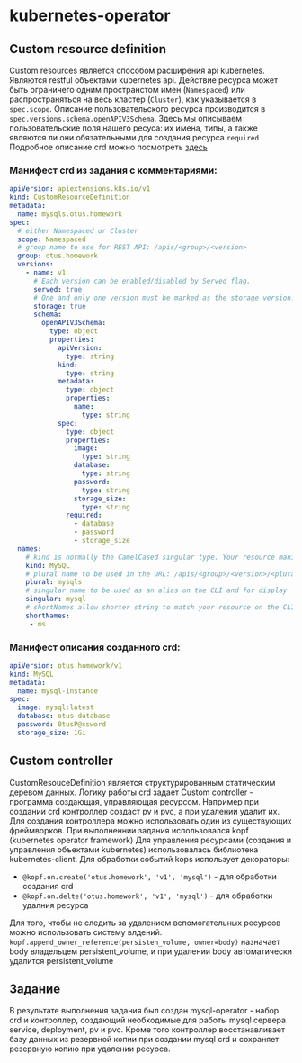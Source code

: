 # kubernetes-operator
## Custom resource definition
Custom resources является способом расширения api kubernetes. Являются restful объектами kubernetes api.
Действие ресурса может быть ограничего одним пространстом имен (`Namespaced`) или распространяться на весь кластер (`Cluster`), как указывается в `spec.scope`.
Описание пользовательского ресурса производится в `spec.versions.schema.openAPIV3Schema`. Здесь мы описываем пользовательские поля нашего ресуса: их имена, типы, а также являются ли они обязательными для создания ресурса `required`
Подробное описание crd можно посмотреть [здесь](https://kubernetes.io/docs/tasks/extend-kubernetes/custom-resources/custom-resource-definitions/)
### Манифест crd из задания с комментариями:
```yaml
apiVersion: apiextensions.k8s.io/v1
kind: CustomResourceDefinition
metadata:
  name: mysqls.otus.homework
spec:
  # either Namespaced or Cluster
  scope: Namespaced
  # group name to use for REST API: /apis/<group>/<version>
  group: otus.homework
  versions:
    - name: v1
      # Each version can be enabled/disabled by Served flag.
      served: true
      # One and only one version must be marked as the storage version.
      storage: true
      schema:
        openAPIV3Schema:
          type: object
          properties:
            apiVersion:
              type: string
            kind:
              type: string
            metadata:
              type: object
              properties:
                name:
                  type: string
            spec:
              type: object
              properties:
                image:
                  type: string
                database:
                  type: string
                password:
                  type: string
                storage_size:
                  type: string
              required:
                - database
                - password
                - storage_size
  names:
    # kind is normally the CamelCased singular type. Your resource manifests use this.
    kind: MySQL
    # plural name to be used in the URL: /apis/<group>/<version>/<plural>
    plural: mysqls
    # singular name to be used as an alias on the CLI and for display
    singular: mysql
    # shortNames allow shorter string to match your resource on the CLI
    shortNames: 
     - ms
```
### Манифест описания созданного crd:
```yaml
apiVersion: otus.homework/v1
kind: MySQL
metadata:
  name: mysql-instance
spec:
  image: mysql:latest
  database: otus-database
  password: 0tusP@ssword
  storage_size: 1Gi
```
## Custom controller
CustomResouceDefinition является структурированным статическим деревом данных. Логику работы crd задает Custom controller - программа создающая, управляющая ресурсом. Например при создании crd контроллер создаст pv и pvc, а при удалении удалит их.
Для создания контроллера можно использовать один из существующих фреймворков.
При выполненнии задания использовался kopf (kubernetes operator framework)
Для управления ресурсами (создания и управления объектами kubernetes) использовалась библиотека kubernetes-client.
Для обработки событий kops использует декораторы: 
- `@kopf.on.create('otus.homework', 'v1', 'mysql')` - для обработки создания crd
- `@kopf.on.delte('otus.homework', 'v1', 'mysql')` - для обработки удалния ресурса

Для того, чтобы не следить за удалением вспомогательных ресурсов можно использовать систему влдений.
`kopf.append_owner_reference(persisten_volume, owner=body)` назначает body владельцем persistent_volume, и при удалении body автоматически удалится persistent_volume
## Задание
В результате выполнения задания был создан mysql-operator - набор crd и контроллер, создающий необходимые для работы mysql сервера service, deployment, pv и pvc. Кроме того контроллер восстанавливает базу данных из резервной копии при создании mysql crd и сохраняет резервную копию при удалении ресурса. 